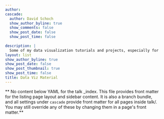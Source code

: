 ```yaml
---
author:
cascade:
  author: David Schoch
  show_author_byline: true
  show_comments: false
  show_post_date: false
  show_post_time: false
  
description: |
  Some of my data visualization tutorials and projects, especially for networks.
layout: list
show_author_byline: true
show_post_date: false
show_post_thumbnail: true
show_post_time: false
title: Data Viz Material
---
```


** No content below YAML for the talk _index. This file provides front matter for the listing page layout and sidebar content. It is also a branch bundle, and all settings under `cascade` provide front matter for all pages inside talk/. You may still override any of these by changing them in a page's front matter.**
